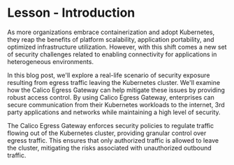 # Lesson -  Introduction

As more organizations embrace containerization and adopt Kubernetes, they reap the benefits of platform scalability, application portability, and optimized infrastructure utilization. However, with this shift comes a new set of security challenges related to enabling connectivity for applications in heterogeneous environments.

In this blog post, we'll explore a real-life scenario of security exposure resulting from egress traffic leaving the Kubernetes cluster. We'll examine how the Calico Egress Gateway can help mitigate these issues by providing robust access control. By using Calico Egress Gateway, enterprises can secure communication from their Kubernetes workloads to the internet, 3rd party applications and networks while maintaining a high level of security.

The Calico Egress Gateway enforces security policies to regulate traffic flowing out of the Kubernetes cluster, providing granular control over egress traffic. This ensures that only authorized traffic is allowed to leave the cluster, mitigating the risks associated with unauthorized outbound traffic.
